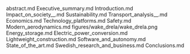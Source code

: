 abstract.md
Executive_summary.md
Introduction.md
Impact_on_society__.md
Sustainability.md
Transport_analysis__.md
Economics.md
Technology_platforms.md
Safety.md
Modern_aerodynamics.md
figures/wake_drela/wake_drela.png
Energy_storage.md
Electric_power_conversion.md
Lightweight_construction.md
Software_and_autonomy.md
State_of_the_art.md
Swedish_research_and_business.md
Conclusions.md